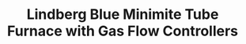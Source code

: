 ---
style: style5
image_path: images/furnace.jpeg
path: generic.html 
link_path: /portfolio_posts/furnace.html
title: Lindberg Blue Minimite Tube Furnace with Gas Flow Controllers
caption: Programmable tube furnace with gas flow controllers connected to H2, Ar, and CH4 for graphene CVD growth and sample annealing 
---
